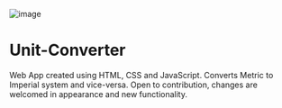 ![image](https://user-images.githubusercontent.com/69980616/206205317-5e54ac35-1a04-46e5-9a0d-3e52177b476b.png)


# Unit-Converter
Web App created using HTML, CSS and JavaScript. Converts Metric to Imperial system and vice-versa.
Open to contribution, changes are welcomed in appearance and new functionality.
